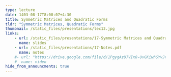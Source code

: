```yaml
---
type: lecture
date: 1403-08-17T8:00:07+4:30
title: Symmetric Matrices and Quadratic Forms
tldr: "Symmetric Matrices, Quadratic Forms"
thumbnail: /static_files/presentations/lec13.jpg
links: 
    - url: /static_files/presentations/17-Symmetric Matrices and Quadratic Forms.pdf
      name: slides
    - url: /static_files/presentations/17-Notes.pdf
      name: notes  
    #- url: "https://drive.google.com/file/d/1PgygAzU7VIx8-UvGKiwhGYvJtw3P0bwB/view?usp=sharing"
    #  name: video  
hide_from_announcments: true
---
```


